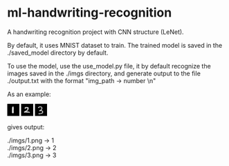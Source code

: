 # ml-handwriting-recognition
A handwriting recognition project with CNN structure (LeNet).

By default, it uses MNIST dataset to train. The trained model is saved in the ./saved_model directory by default.

To use the model, use the use_model.py file, it by default recognize the images saved in the ./imgs directory, 
and generate output to the file ./output.txt with the format "img_path -> number \n"

As an example:

![image of number 1](./imgs_README/1.png)
![image of number 2](./imgs_README/2.png)
![image of number 3](./imgs_README/3.png)

gives output:

./imgs/1.png -> 1
<br>
./imgs/2.png -> 2
<br>
./imgs/3.png -> 3